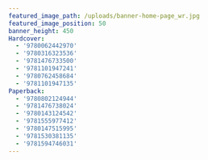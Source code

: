 ```yaml
---
featured_image_path: /uploads/banner-home-page_wr.jpg
featured_image_position: 50
banner_height: 450
Hardcover:
  - '9780062442970'
  - '9780316323536'
  - '9781476733500'
  - '9781101947241'
  - '9780762458684'
  - '9781101947135'
Paperback:
  - '9780802124944'
  - '9781476738024'
  - '9780143124542'
  - '9781555977412'
  - '9780147515995'
  - '9781530381135'
  - '9781594746031'
---
```



